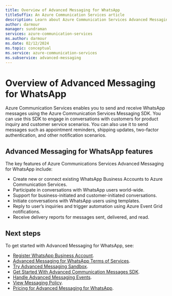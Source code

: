 ```yaml
---
title: Overview of Advanced Messaging for WhatsApp
titleSuffix: An Azure Communication Services article
description: Learn about Azure Communication Services Advanced Messaging for WhatsApp.
author: darmour
manager: sundraman
services: azure-communication-services
ms.author: darmour
ms.date: 02/12/2024
ms.topic: conceptual
ms.service: azure-communication-services
ms.subservice: advanced-messaging
---
```


# Overview of Advanced Messaging for WhatsApp

Azure Communication Services enables you to send and receive WhatsApp messages using the Azure Communication Services Messaging SDK. You can use this SDK to engage in conversations with customers for product inquiry and customer service scenarios. You can also use it to send messages such as appointment reminders, shipping updates, two-factor authentication, and other notification scenarios.

<!-- [!INCLUDE [Survey Request](../includes/survey-request.md)] -->

## Advanced Messaging for WhatsApp features

The key features of Azure Communications Services Advanced Messaging for WhatsApp include:

* Create new or connect existing WhatsApp Business Accounts to Azure Communication Services.
* Participate in conversations with WhatsApp users world-wide.
* Support for business-initiated and customer-initiated conversations.
* Initiate conversations with WhatsApp users using templates.
* Reply to user’s inquiries and trigger automation using Azure Event Grid notifications.
* Receive delivery reports for messages sent, delivered, and read.

## Next steps

To get started with Advanced Messaging for WhatsApp, see:

- [Register WhatsApp Business Account](../../../quickstarts/advanced-messaging/whatsapp/connect-whatsapp-business-account.md).
- [Advanced Messaging for WhatsApp Terms of Services](./whatsapp-terms-of-service.md).
- [Try Advanced Messaging Sandbox](../../../quickstarts/advanced-messaging/whatsapp/whatsapp-sandbox-quickstart.md).
- [Get Started With Advanced Communication Messages SDK](../../../quickstarts//advanced-messaging/whatsapp/get-started.md).
- [Handle Advanced Messaging Events](../../../quickstarts/advanced-messaging/whatsapp/handle-advanced-messaging-events.md).
- [View Messaging Policy](../../../concepts/sms/messaging-policy.md).
- [Pricing for Advanced Messaging for WhatsApp](./pricing.md).
